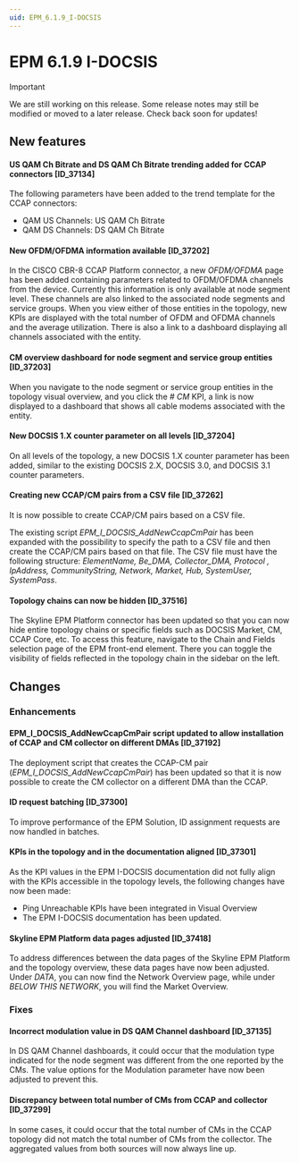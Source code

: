```yaml
---
uid: EPM_6.1.9_I-DOCSIS
---
```


# EPM 6.1.9 I-DOCSIS

> [!IMPORTANT]
> We are still working on this release. Some release notes may still be modified or moved to a later release. Check back soon for updates!

## New features

#### US QAM Ch Bitrate and DS QAM Ch Bitrate trending added for CCAP connectors [ID_37134]

​The following parameters have been added to the trend template for the CCAP connectors:

- QAM US Channels: US QAM Ch Bitrate
- QAM DS Channels: DS QAM Ch Bitrate

#### New OFDM/OFDMA information available [ID_37202]

In the CISCO CBR-8 CCAP Platform connector, a new *OFDM/OFDMA* page has been added containing parameters related to OFDM/OFDMA channels from the device. Currently this information is only available at node segment level. These channels are also linked to the associated node segments and service groups. When you view either of those entities in the topology, new KPIs are displayed with the total number of OFDM and OFDMA channels and the average utilization. There is also a link to a dashboard displaying all channels associated with the entity.

#### CM overview dashboard for node segment and service group entities [ID_37203]

When you navigate to the node segment or service group entities in the topology visual overview, and you click the *# CM* KPI, a link is now displayed to a dashboard that shows all cable modems associated with the entity.

#### New DOCSIS 1.X counter parameter on all levels [ID_37204]

On all levels of the topology, a new DOCSIS 1.X counter parameter has been added, similar to the existing DOCSIS 2.X, DOCSIS 3.0, and DOCSIS 3.1 counter parameters.

#### Creating new CCAP/CM pairs from a CSV file [ID_37262]

It is now possible to create CCAP/CM pairs based on a CSV file.

The existing script *EPM_I_DOCSIS_AddNewCcapCmPair* has been expanded with the possibility to specify the path to a CSV file and then create the CCAP/CM pairs based on that file. The CSV file must have the following structure: *ElementName, Be_DMA, Collector_DMA, Protocol , IpAddress, CommunityString, Network, Market, Hub, SystemUser, SystemPass*.

#### Topology chains can now be hidden [ID_37516]

The Skyline EPM Platform connector has been updated so that you can now hide entire topology chains or specific fields such as DOCSIS Market, CM, CCAP Core, etc. To access this feature, navigate to the Chain and Fields selection page of the EPM front-end element. There you can toggle the visibility of fields reflected in the topology chain in the sidebar on the left.

## Changes

### Enhancements

#### EPM_I_DOCSIS_AddNewCcapCmPair script updated to allow installation of CCAP and CM collector on different DMAs [ID_37192]

The deployment script that creates the CCAP-CM pair (*EPM_I_DOCSIS_AddNewCcapCmPair*) has been updated so that it is now possible to create the CM collector on a different DMA than the CCAP.

#### ID request batching [ID_37300]

To improve performance of the EPM Solution, ID assignment requests are now handled in batches.

#### KPIs in the topology and in the documentation aligned [ID_37301]

As the KPI values in the EPM I-DOCSIS documentation did not fully align with the KPIs accessible in the topology levels, the following changes have now been made:

- Ping Unreachable KPIs have been integrated in Visual Overview
- The EPM I-DOCSIS documentation has been updated.

#### Skyline EPM Platform data pages adjusted [ID_37418]

To address differences between the data pages of the Skyline EPM Platform and the topology overview, these data pages have now been adjusted. Under *DATA*, you can now find the Network Overview page, while under *BELOW THIS NETWORK*, you will find the Market Overview.

### Fixes

#### Incorrect modulation value in DS QAM Channel dashboard [ID_37135]

In DS QAM Channel dashboards, it could occur that the modulation type indicated for the node segment was different from the one reported by the CMs. The value options for the Modulation parameter have now been adjusted to prevent this.

#### Discrepancy between total number of CMs from CCAP and collector [ID_37299]

In some cases, it could occur that the total number of CMs in the CCAP topology did not match the total number of CMs from the collector. The aggregated values from both sources will now always line up.
